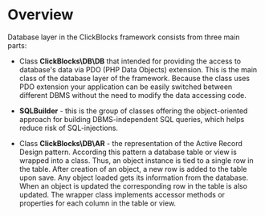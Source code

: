 # Overview #

Database layer in the ClickBlocks framework consists from three main parts:
- Class **ClickBlocks\DB\DB** that intended for providing the access to database's data via PDO (PHP Data Objects) extension. This is the main class of the database layer of the framework. Because the class uses PDO extension your application can be easily switched between different DBMS without the need to modify the data accessing code.

- **SQLBuilder** - this is the group of classes offering the object-oriented approach for building DBMS-independent SQL queries, which helps reduce risk of SQL-injections.

- Class **ClickBlocks\DB\AR** - the representation of the Active Record Design pattern. According this pattern a database table or view is wrapped into a class. Thus, an object instance is tied to a single row in the table. After creation of an object, a new row is added to the table upon save. Any object loaded gets its information from the database. When an object is updated the corresponding row in the table is also updated. The wrapper class implements accessor methods or properties for each column in the table or view.
